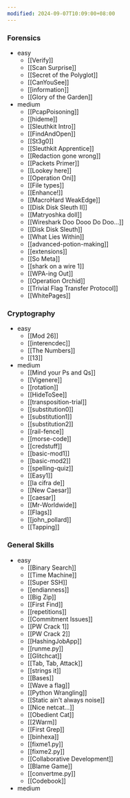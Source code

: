 ```yaml
---
modified: 2024-09-07T10:09:00+08:00
---
```

<!-- ### Forensics

<details>
<summary>easy</summary>

- [[Verify]]
- [[Scan Surprise]]
- [[Secret of the Polyglot]]
- [[CanYouSee]]
- [[information]]
- [[Glory of the Garden]]

</details>

<details>
<summary>medium</summary>

- [[PcapPoisoning]]
- [[hideme]]
- [[Sleuthkit Intro]]
- [[FindAndOpen]]
- [[St3g0]]
- [[Sleuthkit Apprentice]]
- [[Redaction gone wrong]]
- [[Packets Primer]]
- [[Lookey here]]
- [[Operation Oni]]
- [[File types]]
- [[Enhance!]]
- [[MacroHard WeakEdge]]
- [[Disk Disk Sleuth II]]
- [[Matryoshka doll]]
- [[Wireshark Doo Dooo Do Doo...]]
- [[Disk Disk Sleuth]]
- [[What Lies Within]]
- [[advanced-potion-making]]
- [[extensions]]
- [[So Meta]]
- [[shark on a wire 1]]
- [[WPA-ing Out]]

</details>

### Cryptography

<details>
<summary>easy</summary>

- [[Mod 26]]
- [[interencdec]]
- [[The Numbers]]
- [[13]]

</details>

<details>
<summary>medium</summary>

- [[Mind your Ps and Qs]]
- [[Vigenere]]
- [[rotation]]
- [[HideToSee]]
- [[transposition-trial]]
- [[substitution0]]
- [[substitution1]]
- [[substitution2]]
- [[rail-fence]]
- [[morse-code]]
- [[credstuff]]
- [[basic-mod1]]
- [[basic-mod2]]
- [[spelling-quiz]]
- [[Easy1]]
- [[la cifra de]]
- [[New Caesar]]
- [[caesar]]
- [[Mr-Worldwide]]
- [[Flags]]
- [[john_pollard]]
- [[Tapping]]

</details> -->

### Forensics
- easy
	- [[Verify]]
	- [[Scan Surprise]]
	- [[Secret of the Polyglot]]
	- [[CanYouSee]]
	- [[information]]
	- [[Glory of the Garden]]
- medium
	- [[PcapPoisoning]]
	- [[hideme]]
	- [[Sleuthkit Intro]]
	- [[FindAndOpen]]
	- [[St3g0]]
	- [[Sleuthkit Apprentice]]
	- [[Redaction gone wrong]]
	- [[Packets Primer]]
	- [[Lookey here]]
	- [[Operation Oni]]
	- [[File types]]
	- [[Enhance!]]
	- [[MacroHard WeakEdge]]
	- [[Disk Disk Sleuth II]]
	- [[Matryoshka doll]]
	- [[Wireshark Doo Dooo Do Doo...]]
	- [[Disk Disk Sleuth]]
	- [[What Lies Within]]
	- [[advanced-potion-making]]
	- [[extensions]]
	- [[So Meta]]
	- [[shark on a wire 1]]
	- [[WPA-ing Out]]
	- [[Operation Orchid]]
	- [[Trivial Flag Transfer Protocol]]
	- [[WhitePages]]
### Cryptography
-  easy
	- [[Mod 26]]
	- [[interencdec]]
	- [[The Numbers]]
	- [[13]]
- medium
	- [[Mind your Ps and Qs]]
	- [[Vigenere]]
	- [[rotation]]
	- [[HideToSee]]
	- [[transposition-trial]]
	- [[substitution0]]
	- [[substitution1]]
	- [[substitution2]]
	- [[rail-fence]]
	- [[morse-code]]
	- [[credstuff]]
	- [[basic-mod1]]
	- [[basic-mod2]]
	- [[spelling-quiz]]
	- [[Easy1]]
	- [[la cifra de]]
	- [[New Caesar]]
	- [[caesar]]
	- [[Mr-Worldwide]]
	- [[Flags]]
	- [[john_pollard]]
	- [[Tapping]]

### General Skills
- easy
	- [[Binary Search]]
	- [[Time Machine]]
	- [[Super SSH]]
	- [[endianness]]
	- [[Big Zip]]
	- [[First Find]]
	- [[repetitions]]
	- [[Commitment Issues]]
	- [[PW Crack 1]]
	- [[PW Crack 2]]
	- [[HashingJobApp]]
	- [[runme.py]]
	- [[Glitchcat]]
	- [[Tab, Tab, Attack]]
	- [[strings it]]
	- [[Bases]]
	- [[Wave a flag]]
	- [[Python Wrangling]]
	- [[Static ain't always noise]]
	- [[Nice netcat...]]
	- [[Obedient Cat]]
	- [[2Warm]]
	- [[First Grep]]
	- [[binhexa]]
	- [[fixme1.py]]
	- [[fixme2.py]]
	- [[Collaborative Development]]
	- [[Blame Game]]
	- [[convertme.py]]
	- [[Codebook]]
- medium
